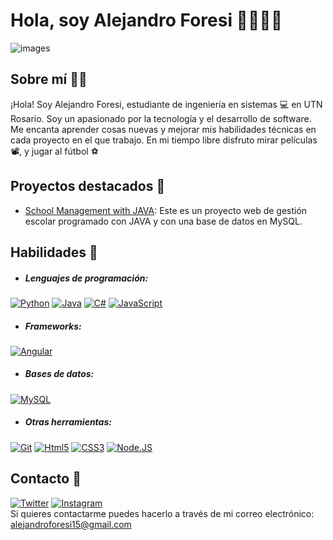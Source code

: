 # Hola, soy Alejandro Foresi 👋:fries::argentina:
![images](https://github.com/chipcasla/chipcasla/assets/103225088/cd97d29e-dd7f-4f21-a464-d21244256d33)

## Sobre mí :man_technologist:

¡Hola! Soy Alejandro Foresi, estudiante de ingeniería en sistemas :computer: en UTN Rosario. Soy un apasionado por la tecnología y el desarrollo de software. Me encanta aprender cosas nuevas y mejorar mis habilidades técnicas en cada proyecto en el que trabajo. En mi tiempo libre disfruto mirar películas :film_projector:, y jugar al fútbol :soccer:

## Proyectos destacados :rocket:	
- [School Management with JAVA](https://github.com/chipcasla/tp-java-2022): Este es un proyecto web de gestión escolar programado con JAVA y con una base de datos en MySQL. 

## Habilidades :footprints:	
- ##### Lenguajes de programación:
[![Python](https://img.shields.io/badge/Python-yellow?style=for-the-badge&logo=python&logoColor=white&labelColor=101010)]()
[![Java](https://img.shields.io/badge/Java-007396?style=for-the-badge&logo=java&logoColor=white&labelColor=101010)]()
[![C#](https://img.shields.io/badge/C%23-239120?style=for-the-badge&logo=c-sharp&logoColor=white&labelColor=101010)]() 
[![JavaScript](https://img.shields.io/badge/JavaScript-F7DF1E?style=for-the-badge&logo=javascript&logoColor=white&labelColor=101010)]()
- ##### Frameworks: 
[![Angular](https://img.shields.io/badge/Angular-D52727?style=for-the-badge&logo=angular&logoColor=white&labelColor=101010)]()
- ##### Bases de datos: 
[![MySQL](https://img.shields.io/badge/MySQL-4479A1?style=for-the-badge&logo=mysql&logoColor=white&labelColor=101010)]()
- ##### Otras herramientas:
[![Git](https://img.shields.io/badge/GIT-FF4500?style=for-the-badge&logo=git&logoColor=white&labelColor=101010)]()
[![Html5](https://img.shields.io/badge/HTML5-E34F26?style=for-the-badge&logo=html5&logoColor=white&labelColor=101010)]()
[![CSS3](https://img.shields.io/badge/CSS3-1572B6?style=for-the-badge&logo=css3&logoColor=white&labelColor=101010)]()
[![Node.JS](https://img.shields.io/badge/Node.JS-339933?style=for-the-badge&logo=node.js&logoColor=white&labelColor=101010)]()


## Contacto :ledger:		
[![Twitter](https://img.shields.io/badge/Twitter-@cuervoforesi-1DA1F2?style=for-the-badge&logo=twitter&logoColor=white&labelColor=101010)](https://twitter.com/cuervoforesi)
[![Instagram](https://img.shields.io/badge/Instagram-@aleforesi07-E4405F?style=for-the-badge&logo=instagram&logoColor=white&labelColor=101010)](https://instagram.com/aleforesi07)
</br>
Si quieres contactarme puedes hacerlo a través de mi correo electrónico: alejandroforesi15@gmail.com

<!--
**chipcasla/chipcasla** is a ✨ _special_ ✨ repository because its `README.md` (this file) appears on your GitHub profile.

Here are some ideas to get you started:

- 🔭 I’m currently working on ...
- 🌱 I’m currently learning ...
- 👯 I’m looking to collaborate on ...
- 🤔 I’m looking for help with ...
- 💬 Ask me about ...
- 📫 How to reach me: ...
- 😄 Pronouns: ...
- ⚡ Fun fact: ...
-->
